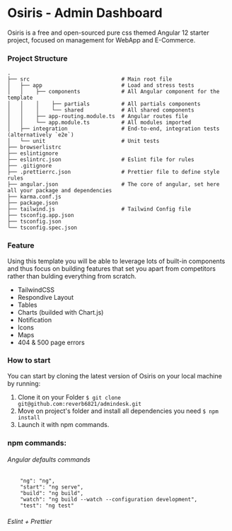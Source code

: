 # Osiris - Admin Dashboard

Osiris is a free and open-sourced pure css themed Angular 12 starter project, focused on management for WebApp and E-Commerce.

### Project Structure

```
.
├── src                             # Main root file
│   ├── app                         # Load and stress tests
│   │    ├── components             # All Angular component for the template
│   │    │    ├── partials          # All partials components 
│   │    │    └── shared            # All shared components
│   │    ├── app-routing.module.ts  # Angular routes file
│   │    └── app.module.ts          # All modules imported
│   ├── integration                 # End-to-end, integration tests (alternatively `e2e`)
│   └── unit                        # Unit tests
├── browserlistrc
├── eslintignore
├── eslintrc.json                   # Eslint file for rules
├── .gitignore
├── .prettierrc.json                # Prettier file to define style rules
├── angular.json                    # The core of angular, set here all your package and dependencies
├── karma.conf.js
├── package.json
├── tailwind.js                     # Tailwind Config file
├── tsconfig.app.json
├── tsconfig.json
└── tsconfig.spec.json
```


### Feature
Using this template you will be able to leverage lots of built-in components and thus focus on building features that set you apart from competitors rather than bulding everything from scratch. 

- TailwindCSS
- Respondive Layout
- Tables
- Charts (builded with Chart.js)
- Notification
- Icons
- Maps
- 404 & 500 page errors

### How to start
You can start by cloning the latest version of Osiris on your local machine by running:

1. Clone it on your Folder
```$ git clone git@github.com:reverb6821/admindesk.git ```
2. Move on project's folder and install all dependencies you need
```$ npm install ```
3. Launch it with npm commands.

### npm commands:
###### Angular defaults commands
```
    "ng": "ng",
    "start": "ng serve",
    "build": "ng build",
    "watch": "ng build --watch --configuration development",
    "test": "ng test"
```
###### Eslint + Prettier 
